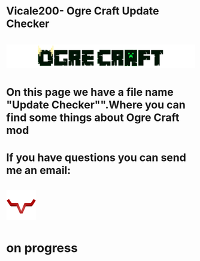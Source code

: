 <!DOCTYPE html>
<html lang="us">
<head>
    <meta charset="UTF-8">
    <meta name="viewport" content="width=device-width, initial-scale=1.0">
    <meta http-equiv="X-UA-Compatible" content="ie=edge">
    <h1>Vicale200- Ogre Craft Update Checker<h1>
        <img src="img/ogre_craft_title.png" alt="">
    <link rel="stylesheet" href="css/estilos.css">
    <link href="https://fonts.googleapis.com/css2?family=Teko&display=swap" rel="stylesheet">
</head>
<body>
    <main>
        <section class="contenido-descripcion">
            <h4>On this page we have a file name "Update Checker"".Where you can find some things about Ogre Craft mod<h4>
        </section>
        <section class="correo-direccion">
            <h4>If you have questions you can send me an email:</h4>
            <div class="imagen-acercade">
                <img src="img/logowebvicale.png" alt="">
                 <div class="correo-dudas">
                     <h3>on progress</h3>
                 </div>
            </div>
        </section>
    </main>
</body>
</html>
